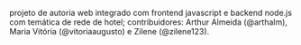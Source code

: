 projeto de autoria web integrado com frontend javascript e backend node.js com temática de rede de hotel;
contribuidores: Arthur Almeida (@arthalm), Maria Vitória (@vitoriaaugusto) e Zilene (@zilene123).
